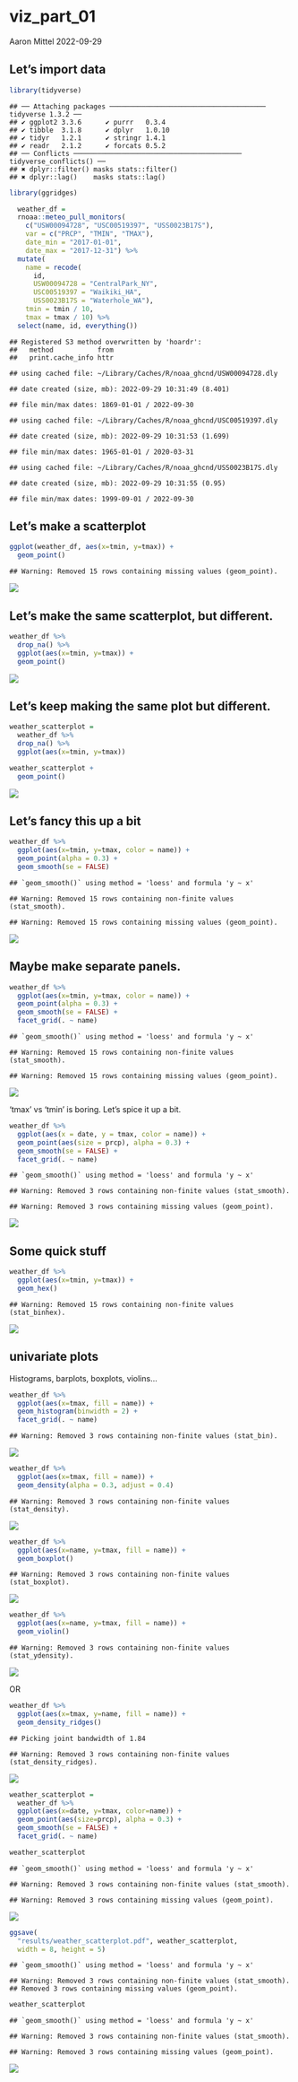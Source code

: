 viz_part_01
================
Aaron Mittel
2022-09-29

## Let’s import data

``` r
library(tidyverse)
```

    ## ── Attaching packages ─────────────────────────────────────── tidyverse 1.3.2 ──
    ## ✔ ggplot2 3.3.6      ✔ purrr   0.3.4 
    ## ✔ tibble  3.1.8      ✔ dplyr   1.0.10
    ## ✔ tidyr   1.2.1      ✔ stringr 1.4.1 
    ## ✔ readr   2.1.2      ✔ forcats 0.5.2 
    ## ── Conflicts ────────────────────────────────────────── tidyverse_conflicts() ──
    ## ✖ dplyr::filter() masks stats::filter()
    ## ✖ dplyr::lag()    masks stats::lag()

``` r
library(ggridges)
```

``` r
  weather_df = 
  rnoaa::meteo_pull_monitors(
    c("USW00094728", "USC00519397", "USS0023B17S"),
    var = c("PRCP", "TMIN", "TMAX"), 
    date_min = "2017-01-01",
    date_max = "2017-12-31") %>%
  mutate(
    name = recode(
      id, 
      USW00094728 = "CentralPark_NY", 
      USC00519397 = "Waikiki_HA",
      USS0023B17S = "Waterhole_WA"),
    tmin = tmin / 10,
    tmax = tmax / 10) %>%
  select(name, id, everything())
```

    ## Registered S3 method overwritten by 'hoardr':
    ##   method           from
    ##   print.cache_info httr

    ## using cached file: ~/Library/Caches/R/noaa_ghcnd/USW00094728.dly

    ## date created (size, mb): 2022-09-29 10:31:49 (8.401)

    ## file min/max dates: 1869-01-01 / 2022-09-30

    ## using cached file: ~/Library/Caches/R/noaa_ghcnd/USC00519397.dly

    ## date created (size, mb): 2022-09-29 10:31:53 (1.699)

    ## file min/max dates: 1965-01-01 / 2020-03-31

    ## using cached file: ~/Library/Caches/R/noaa_ghcnd/USS0023B17S.dly

    ## date created (size, mb): 2022-09-29 10:31:55 (0.95)

    ## file min/max dates: 1999-09-01 / 2022-09-30

## Let’s make a scatterplot

``` r
ggplot(weather_df, aes(x=tmin, y=tmax)) +
  geom_point()
```

    ## Warning: Removed 15 rows containing missing values (geom_point).

![](vit_part_01_files/figure-gfm/unnamed-chunk-3-1.png)<!-- -->

## Let’s make the same scatterplot, but different.

``` r
weather_df %>%
  drop_na() %>%
  ggplot(aes(x=tmin, y=tmax)) +
  geom_point()
```

![](vit_part_01_files/figure-gfm/unnamed-chunk-4-1.png)<!-- -->

## Let’s keep making the same plot but different.

``` r
weather_scatterplot =
  weather_df %>%
  drop_na() %>%
  ggplot(aes(x=tmin, y=tmax))

weather_scatterplot +
  geom_point()
```

![](vit_part_01_files/figure-gfm/unnamed-chunk-5-1.png)<!-- -->

## Let’s fancy this up a bit

``` r
weather_df %>%
  ggplot(aes(x=tmin, y=tmax, color = name)) +
  geom_point(alpha = 0.3) +
  geom_smooth(se = FALSE)
```

    ## `geom_smooth()` using method = 'loess' and formula 'y ~ x'

    ## Warning: Removed 15 rows containing non-finite values (stat_smooth).

    ## Warning: Removed 15 rows containing missing values (geom_point).

![](vit_part_01_files/figure-gfm/unnamed-chunk-6-1.png)<!-- -->

## Maybe make separate panels.

``` r
weather_df %>%
  ggplot(aes(x=tmin, y=tmax, color = name)) +
  geom_point(alpha = 0.3) +
  geom_smooth(se = FALSE) +
  facet_grid(. ~ name)
```

    ## `geom_smooth()` using method = 'loess' and formula 'y ~ x'

    ## Warning: Removed 15 rows containing non-finite values (stat_smooth).

    ## Warning: Removed 15 rows containing missing values (geom_point).

![](vit_part_01_files/figure-gfm/unnamed-chunk-7-1.png)<!-- -->

‘tmax’ vs ‘tmin’ is boring. Let’s spice it up a bit.

``` r
weather_df %>%
  ggplot(aes(x = date, y = tmax, color = name)) +
  geom_point(aes(size = prcp), alpha = 0.3) +
  geom_smooth(se = FALSE) +
  facet_grid(. ~ name)
```

    ## `geom_smooth()` using method = 'loess' and formula 'y ~ x'

    ## Warning: Removed 3 rows containing non-finite values (stat_smooth).

    ## Warning: Removed 3 rows containing missing values (geom_point).

![](vit_part_01_files/figure-gfm/unnamed-chunk-8-1.png)<!-- -->

## Some quick stuff

``` r
weather_df %>%
  ggplot(aes(x=tmin, y=tmax)) +
  geom_hex()
```

    ## Warning: Removed 15 rows containing non-finite values (stat_binhex).

![](vit_part_01_files/figure-gfm/unnamed-chunk-9-1.png)<!-- -->

## univariate plots

Histograms, barplots, boxplots, violins…

``` r
weather_df %>%
  ggplot(aes(x=tmax, fill = name)) +
  geom_histogram(binwidth = 2) +
  facet_grid(. ~ name)
```

    ## Warning: Removed 3 rows containing non-finite values (stat_bin).

![](vit_part_01_files/figure-gfm/unnamed-chunk-10-1.png)<!-- -->

``` r
weather_df %>%
  ggplot(aes(x=tmax, fill = name)) +
  geom_density(alpha = 0.3, adjust = 0.4)
```

    ## Warning: Removed 3 rows containing non-finite values (stat_density).

![](vit_part_01_files/figure-gfm/unnamed-chunk-11-1.png)<!-- -->

``` r
weather_df %>%
  ggplot(aes(x=name, y=tmax, fill = name)) +
  geom_boxplot()
```

    ## Warning: Removed 3 rows containing non-finite values (stat_boxplot).

![](vit_part_01_files/figure-gfm/unnamed-chunk-12-1.png)<!-- -->

``` r
weather_df %>%
  ggplot(aes(x=name, y=tmax, fill = name)) +
  geom_violin()
```

    ## Warning: Removed 3 rows containing non-finite values (stat_ydensity).

![](vit_part_01_files/figure-gfm/unnamed-chunk-13-1.png)<!-- -->

OR

``` r
weather_df %>%
  ggplot(aes(x=tmax, y=name, fill = name)) +
  geom_density_ridges()
```

    ## Picking joint bandwidth of 1.84

    ## Warning: Removed 3 rows containing non-finite values (stat_density_ridges).

![](vit_part_01_files/figure-gfm/unnamed-chunk-14-1.png)<!-- -->

``` r
weather_scatterplot =
  weather_df %>%
  ggplot(aes(x=date, y=tmax, color=name)) +
  geom_point(aes(size=prcp), alpha = 0.3) +
  geom_smooth(se = FALSE) +
  facet_grid(. ~ name)

weather_scatterplot
```

    ## `geom_smooth()` using method = 'loess' and formula 'y ~ x'

    ## Warning: Removed 3 rows containing non-finite values (stat_smooth).

    ## Warning: Removed 3 rows containing missing values (geom_point).

![](vit_part_01_files/figure-gfm/unnamed-chunk-15-1.png)<!-- -->

``` r
ggsave(
  "results/weather_scatterplot.pdf", weather_scatterplot,
  width = 8, height = 5)
```

    ## `geom_smooth()` using method = 'loess' and formula 'y ~ x'

    ## Warning: Removed 3 rows containing non-finite values (stat_smooth).
    ## Removed 3 rows containing missing values (geom_point).

``` r
weather_scatterplot
```

    ## `geom_smooth()` using method = 'loess' and formula 'y ~ x'

    ## Warning: Removed 3 rows containing non-finite values (stat_smooth).

    ## Warning: Removed 3 rows containing missing values (geom_point).

![](vit_part_01_files/figure-gfm/unnamed-chunk-16-1.png)<!-- -->
